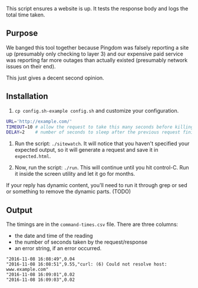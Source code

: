 This script ensures a website is up.
It tests the response body and logs the total time taken.

## Purpose

We banged this tool together because Pingdom was falsely reporting a site up
(presumably only checking to layer 3) and our expensive paid service
was reporting far more outages than actually existed (presumably network
issues on their end).

This just gives a decent second opinion.

## Installation

1. `cp config.sh-example config.sh` and customize your configuration.

  ```bash
  URL='http://example.com/'
  TIMEOUT=10 # allow the request to take this many seconds before killing it and logging a failure.
  DELAY=2    # number of seconds to sleep after the previous request finished.
  ```

1. Run the script: `./sitewatch`.  It will notice that you haven't specified
   your expected output, so it will generate a request and save it in
   `expected.html`.

1. Now, run the script: `./run`.  This will continue until you hit control-C.
   Run it inside the screen utility and let it go for months.

If your reply has dynamic content, you'll need to run it through grep
or sed or something to remove the dynamic parts.  (TODO)

## Output

The timings are in the `command-times.csv` file.  There are three columns:
* the date and time of the reading
* the number of seconds taken by the request/response
* an error string, if an error occurred.

```csv
"2016-11-08 16:08:49",0.04
"2016-11-08 16:08:51",9.55,"curl: (6) Could not resolve host: www.example.com"
"2016-11-08 16:09:01",0.02
"2016-11-08 16:09:03",0.02
```
